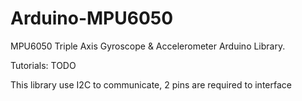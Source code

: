 Arduino-MPU6050
================

MPU6050 Triple Axis Gyroscope & Accelerometer Arduino Library.

Tutorials: TODO

This library use I2C to communicate, 2 pins are required to interface


